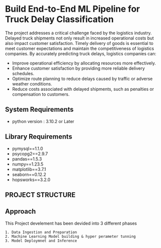 # **Build End-to-End ML Pipeline for Truck Delay Classification**
The project addresses a critical challenge faced by the logistics industry. Delayed truck shipments not only result in increased operational costs but also impact customer satisfaction. Timely delivery of goods is essential to meet customer expectations and maintain the competitiveness of logistics companies.
By accurately predicting truck delays, logistics companies can:
* Improve operational efficiency by allocating resources more effectively.
* Enhance customer satisfaction by providing more reliable delivery schedules.
* Optimize route planning to reduce delays caused by traffic or adverse weather conditions.
* Reduce costs associated with delayed shipments, such as penalties or compensation to customers.

## System Requirements

* python version : 3.10.2 or Later

## Library Requirements

* pymysql==1.1.0
* psycopg2==2.9.7
* pandas==1.5.3
* numpy==1.23.5
* matplotlib==3.7.1
* seaborn==0.12.2
* hopsworks==3.2.0

## PROJECT STRUCTURE

   ## **Approach**

  This Project develement has been devided into 3 different phases

    1. Data Ingestion and Preparation
    2. Machine Learning Model building & hyper perameter tunning 
    3. Model Deploymnet and Inference


                  
                 


  
